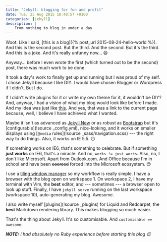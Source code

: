 ```yaml
---
title: "Jekyll: blogging for fun and profit"
date: Tue, 25 Aug 2015 18:48:57 +0100
categories: [jekyll]
description: |
    From nothing to blog in under a day
---
```


Woot. Like I said, [this is a blog]({% post_url 2015-08-24-hello-world %}). And 
this is the second post. But the third. And the second. But it's the third. And 
this is a joke. And it's really unfunny now... :laughing:

Anyway... before I even wrote the first (which turned out to be the second) 
post, there was much work to be done.

It took a day's work to finally get up and running but I was proud of my self. 
I chose Jekyll because I like DIY. I would have chosen Blogger or Wordpress if I 
didn't. But I do.

If I didn't write plugins for it or write my own theme for it, it wouldn't be 
DIY? And, anyway, I had a vision of what my blog would look like before I made. 
And my idea was just like [this](#). And yes, that was a link to the current 
page because, well, I believe I have achieved what I wanted.

Maybe it isn't as advanced as [Jekyll New](!GitHub "jglovier/jekyll-new") or as 
robust as [Bootstrap](http://getbootstrap.com/) but it's [configurable](!source
_config.yml), nice-looking, and it works on smaller displays using [`@media` 
rules](!source _sass/navigation.scss) --- the right way to do things. Also, it 
works on IE 5.5. :no_mouth:

If something works on IE6, that's something to celebrate. But if something 
**just works** on IE6, that's a miracle. And no, `works != just_works`. Also, 
no, I don't like Microsoft. Apart from Outlook.com. And Office because I'm in 
school and have been ~~coerced~~ forced into the Microsoft ecosystem. :blush:

I use a [tiling window manager](https://i3wm.org/) so my workflow is really 
simple. I have a browser with the blog open on workspace 1. On workspace 2, I 
have my terminal with Vim, the **best** editor, and --- sometimes --- a browser 
open to look up stuff. Finally, I have `jekyll serve` running on the last 
workspace (workspace 10), auto-generating my blog. Awesome.

I also write myself [plugins](!source _plugins) for Liquid and Redcarpet, 
the **best** Markdown rendering library. This makes blogging so much easier.

That's the thing about Jekyll. It's so customisable. And `customisable == 
awesome`.

_**NOTE:** I had absolutely no Ruby experience before starting this blog :wink:_
